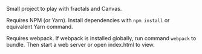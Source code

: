 Small project to play with fractals and Canvas.

Requires NPM (or Yarn). Install dependencies with `npm install` or equivalent Yarn command.

Requires webpack. If webpack is installed globally, run command `webpack` to bundle. Then start a web server or open index.html to view.
